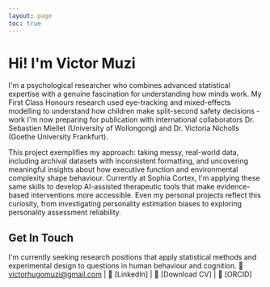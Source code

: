 ```yaml
---
layout: page
toc: true
---
```


# Hi! I'm Victor Muzi

I'm a psychological researcher who combines advanced statistical expertise with a genuine fascination for understanding how minds work. My First Class Honours research used eye-tracking and mixed-effects modelling to understand how children make split-second safety decisions - work I'm now preparing for publication with international collaborators Dr. Sebastien Miellet (University of Wollongong) and Dr. Victoria Nicholls (Goethe University Frankfurt).

This project exemplifies my approach: taking messy, real-world data, including archival datasets with inconsistent formatting, and uncovering meaningful insights about how executive function and environmental complexity shape behaviour. Currently at Sophia Cortex, I'm applying these same skills to develop AI-assisted therapeutic tools that make evidence-based interventions more accessible. Even my personal projects reflect this curiosity, from investigating personality estimation biases to exploring personality assessment reliability.

## Get In Touch
I'm currently seeking research positions that apply statistical methods and experimental design to questions in human behaviour and cognition.
📧 victorhugomuzi@gmail.com | 💼 [LinkedIn] | 📄 [Download CV] | 🔬 [ORCID]
